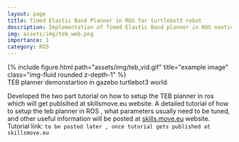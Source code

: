 ```yaml
---
layout: page
title: Timed Elastic Band Planner in ROS for turtlebot3 robot
description: Implementation of Timed Elastic Band planner in ROS neotic for turtlebot3
img: assets/img/teb_web.png
importance: 1
category: ROS
---
```

<div class="row">
    <div class="col-sm mt-3 mt-md-0">
        {% include figure.html path="assets/img/teb_vid.gif" title="example image" class="img-fluid rounded z-depth-1" %}
    </div>
</div>
<div class="caption">
    TEB planner demonstartion in gazebo turtlebot3 world.
</div>

Developed the two part tutorial on how to setup the TEB planner in ros which will get publsihed at skillsmove.eu website.
A detailed tutorial  of how to setup the teb planner in ROS , what parameters usually need to be tuned, and other useful information will be posted at <a href="https://www.skillsmove.eu/">skills.move.eu</a> website. Tutorial link:
`to be posted later , once tutorial gets published at skillsmove.eu`